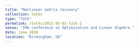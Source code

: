 ```yaml
---
title: "Nonlinear matrix recovery"
collection: talks
type: "Talk"
permalink: /talks/2012-03-01-talk-1
venue: "IMA conference on Optimisation and Linear Algebra "
date: June 2018
location: "Birmingham, UK"
---
```

